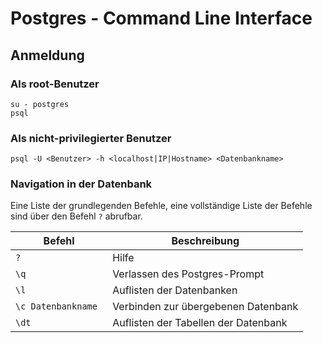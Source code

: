 # Postgres - Command Line Interface

## Anmeldung
### Als root-Benutzer
```
su - postgres
psql
```

### Als nicht-privilegierter Benutzer
```
psql -U <Benutzer> -h <localhost|IP|Hostname> <Datenbankname>
```

### Navigation in der Datenbank
Eine Liste der grundlegenden Befehle, eine vollständige Liste der Befehle sind über den Befehl <code>\?</code> abrufbar.

| Befehl | Beschreibung|
| --- | --- |
| <code>\?</code> | Hilfe |
| <code>\q</code> | Verlassen des Postgres-Prompt |
| <code>\l</code> | Auflisten der Datenbanken |
| <code>\c  Datenbankname </code> | Verbinden zur übergebenen Datenbank |
| <code>\dt</code> | Auflisten der Tabellen der Datenbank |



